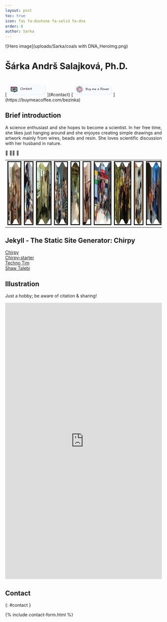 ```yaml
---
layout: post
toc: true
icon: fas fa-duotone fa-solid fa-dna
order: 6
author: Sarka
---
```


![Hero image](uploads/Sarka/coals with DNA_HeroImg.png)

# Šárka Andrš Salajková, Ph.D.
<br>
[<img src="uploads/buttons_png/contact.png" width="130" alt="email"/>](#contact)
[<img src="uploads/buttons_png/Buy me a flower.png" width="130" alt="email"/>](https://buymeacoffee.com/bezinka)

## Brief introduction
<p align="justify">
 A science enthusiast and she hopes to become a scientist. In her free time, she likes just hanging around and she enjoyes creating simple drawings and artwork mainly from wires, beads and resin. She loves scientific discussion with her husband in nature. 
</p>
🧬 🤸‍♀️ 🤘


<div align="center">
<table>
  <tr>
    <th><img src="uploads/Sarka/Sarka_gallery/s1.png" alt="" border=3 height=200 ></th>
    <th><img src="uploads/Sarka/Sarka_gallery/s2.png" alt="" border=3 height=200 ></th>
    <th><img src="uploads/Sarka/Sarka_gallery/s3.png" alt="" border=3 height=200 ></th>
    <th><img src="uploads/Sarka/Sarka_gallery/s4.png" alt="" border=3 height=200 ></th>
    <th><img src="uploads/Sarka/Sarka_gallery/s5.png" alt="" border=3 height=200 ></th>
    <th><img src="uploads/Sarka/Sarka_gallery/s6.png" alt="" border=3 height=200 ></th>
    <th><img src="uploads/Sarka/Sarka_gallery/s7.png" alt="" border=3 height=200 ></th>
    <th><img src="uploads/Sarka/Sarka_gallery/s8.png" alt="" border=3 height=200 ></th>
    <th><img src="uploads/Sarka/Sarka_gallery/s9.png" alt="" border=3 height=200 ></th>
    <th><img src="uploads/Sarka/Sarka_gallery/s10.png" alt="" border=3 height=200 ></th>
  </tr>
</table>

</div>

<!--
## Bio
[More info](https://www.linkedin.com/in/%C5%A1%C3%A1rka-andr%C5%A1-salajkov%C3%A1-4ab582246/)

## Resources
<!--
### Just for fun
[OSEL](https://osel.cz/)<br>
[Compound Interest](https://www.compoundchem.com/)<br>
[The Charismatic Voice](https://www.youtube.com/@TheCharismaticVoice)<br>


### Favorite authors
[Robert Holdstock](https://cs.wikipedia.org/wiki/Robert_Holdstock)<br>
[Ben Aaronovitch](https://en.wikipedia.org/wiki/Ben_Aaronovitch)<br>
[Terry Pratchett](https://en.wikipedia.org/wiki/Terry_Pratchett)<br>
[Robert Fulghum](https://cs.wikipedia.org/wiki/Robert_Fulghum)<br>


### Active relax
[Origin: Artistics gymnastics Cheb](https://www.gymnastikacheb.cz/)<br>
[How it’s going - current coach: Eva Baggenstos](https://www.aerialhoop.ch/kontakt)<br>
[Aerial sport: Karin Odermatt](https://www.youtube.com/@karinodermattcoach)<br>
[Aerial sport:Cara Chapman](https://www.youtube.com/@cchapman1896)<br>
[Mobility training: Nina Strojnik](https://www.youtube.com/@NinaStrojnik)<br>
[Fitness: Maddie Lymburner](https://www.youtube.com/@MadFit)<br>


### “Help will always be given at Hogwarts to those who ask for it.” - Dumbledore
[Dr Zoë J Ayres: Analytical scientist, Mental health advocate](https://www.zjayres.com/)<br>
[How are you?](https://www.how-are-you.ch/)<br>
[UZH: Advice & Support](https://www.students.uzh.ch/en/advice.html)<br>
[Mark Manson: The Subtle Art of Not Giving a F*ck](https://markmanson.net/)<br>

-->

## Jekyll - The Static Site Generator: Chirpy
[Chirpy](https://chirpy.cotes.page/)<br>
[Chirpy-starter](https://github.com/cotes2020/chirpy-starter)<br>
[Techno Tim](https://technotim.live/posts/jekyll-docs-site/#creating-a-post)<br>
[Shaw Talebi](https://www.youtube.com/@ShawhinTalebi)

## Illustration
Just a hobby; be aware of citation & sharing!
<p align="center">

<iframe height="890" style="width: 100%;" scrolling="no" title="Sarka" src="https://codepen.io/-rka-Salajkov-/embed/VYwLXyP?default-tab=result&theme-id=light" frameborder="no" loading="lazy" allowtransparency="true" allowfullscreen="true">
  See the Pen <a href="https://codepen.io/-rka-Salajkov-/pen/VYwLXyP">
  Sarka</a> by Bezinka (<a href="https://codepen.io/-rka-Salajkov-">@-rka-Salajkov-</a>)
  on <a href="https://codepen.io">CodePen</a>.
</iframe>

</p>

<!--
[Gerald Tuimaleali'ifano](https://geraldtui.com/)<br>
[Denise Case: Embedding a Calendar in a GitHub Pages Website](https://denisecase.github.io/web%20development/2015/07/10/add-calender-to-site/)
[Jinchao Li](https://jinchaoli.com/)<br>
[lazy Ren](https://lazyren.github.io/about/)


#### Chirpy: Change the Home page from Blog to Page
The life is too short to make it difficult ... but there are most likely better ways .... 

I made changes in `index.html`.

Original:
```bash
---
layout: home
# Index page
---
```

Current:
```bash
---
layout: page
# Index page
---

<!DOCTYPE html>

<div class="container">
    <img src="uploads/ProfilePic/Untitled-2.png" alt="Description of image" class="center">
</div>

<html>
  <head>
    <title>Landing Page</title>
  </head>
  <body>
    <h1></h1>
    
  </body>
</html>
```
-->

## Contact 
{: #contact }


{% include contact-form.html %}